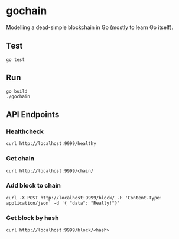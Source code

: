 # gochain

Modelling a dead-simple blockchain in Go (mostly to learn Go itself).

## Test

    go test

## Run

    go build
    ./gochain

## API Endpoints

### Healthcheck

    curl http://localhost:9999/healthy

### Get chain

    curl http://localhost:9999/chain/

### Add block to chain

    curl -X POST http://localhost:9999/block/ -H 'Content-Type: application/json' -d '{ "data": "Really!"}'

### Get block by hash

    curl http://localhost:9999/block/<hash>